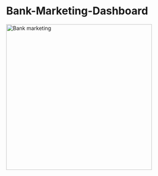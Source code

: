 # Bank-Marketing-Dashboard

<img width="392" alt="Bank marketing" src="https://github.com/user-attachments/assets/5d13d4ef-38c3-4c67-b2ad-040398bb86e5">
